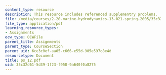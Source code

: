 ```yaml
---
content_type: resource
description: This resource includes referenced supplementry problems.
file: /media/courses/2-20-marine-hydrodynamics-13-021-spring-2005/35c32d615d391f23f9589a640f0a8275_ps_12.pdf
file_type: application/pdf
learning_resource_types:
- Assignments
ocw_type: OCWFile
parent_title: Assignments
parent_type: CourseSection
parent_uid: 6ce3c0ef-aa05-c666-e55d-905e597c8e4d
resourcetype: Document
title: ps_12.pdf
uid: 35c32d61-5d39-1f23-f958-9a640f0a8275
---
```

